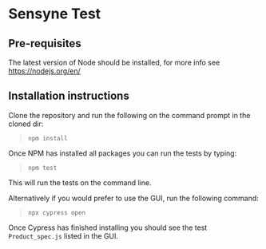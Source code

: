 # Sensyne Test
## Pre-requisites
The latest version of Node should be installed, for more info see https://nodejs.org/en/

## Installation instructions
Clone the repository and run the following on the command prompt in the cloned dir:
>`npm install`

Once NPM has installed all packages you can run the tests by typing:
>`npm test`

This will run the tests on the command line.

Alternatively if you would prefer to use the GUI, run the following command:
>`npx cypress open`

Once Cypress has finished installing you should see the test `Product_spec.js` listed in the GUI.
